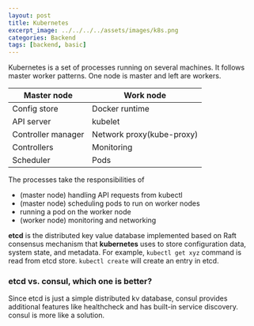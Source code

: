 ```yaml
---
layout: post
title: Kubernetes
excerpt_image: ../../../../assets/images/k8s.png 
categories: Backend
tags: [backend, basic]
---
```


Kubernetes is a set of processes running on several machines. It follows master worker patterns. One node is master and left are workers.

| Master node        | Work node                 |
| ------------------ | ------------------------- |
| Config store       | Docker runtime            |
| API server         | kubelet                   |
| Controller manager | Network proxy(kube-proxy) | 
| Controllers        | Monitoring                |
| Scheduler          | Pods                      |

The processes take the responsibilities of
- (master node) handling API requests from kubectl
- (master node) scheduling pods to run on worker nodes
- running a pod on the worker node
- (worker node) monitoring and networking

**etcd** is the distributed key value database implemented based on Raft consensus mechanism that **kubernetes** uses to store configuration data, system state, and metadata. 
For example, `kubectl get xyz` command is read from etcd store. `kubectl create` will create an entry in etcd.


### etcd vs. consul, which one is better?

Since etcd is just a simple distributed kv database, consul provides additional features like healthcheck and has built-in service discovery. consul is more like a solution. 